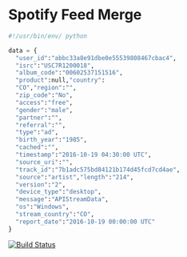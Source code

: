 # Spotify Feed Merge  

```python
#!/usr/bin/env/ python

data = {
  "user_id":"abbc33a8e91dbe0e55539808467cbac4",
  "isrc":"USC7R1200018",
  "album_code":"00602537151516",
  "product":null,"country":
  "CO","region":"",
  "zip_code":"No",
  "access":"free",
  "gender":"male",
  "partner":"",
  "referral":"",
  "type":"ad",
  "birth_year":"1985",
  "cached":"",
  "timestamp":"2016-10-19 04:30:00 UTC",
  "source_uri":"",
  "track_id":"7b1adc575bd84121b174d45fcd7cd4ae",
  "source":"artist","length":"214",
  "version":"2",
  "device_type":"desktop",
  "message":"APIStreamData",
  "os":"Windows",
  "stream_country":"CO",
  "report_date":"2016-10-19 00:00:00 UTC"
}
```

[![Build Status](https://semaphoreci.com/api/v1/gahancorpcfo/spotify-feed-merge/branches/master/badge.svg)](https://semaphoreci.com/gahancorpcfo/spotify-feed-merge)

